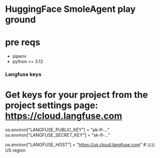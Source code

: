 # HuggingFace SmoleAgent play ground

# pre reqs
- pipenv
- python >= 3.12

### Langfuse keys

# Get keys for your project from the project settings page: https://cloud.langfuse.com
os.environ["LANGFUSE_PUBLIC_KEY"] = "pk-lf-..." 
os.environ["LANGFUSE_SECRET_KEY"] = "sk-lf-..." 
<!-- os.environ["LANGFUSE_HOST"] = "https://cloud.langfuse.com" # 🇪🇺 EU region -->
os.environ["LANGFUSE_HOST"] = "https://us.cloud.langfuse.com" # 🇺🇸 US region